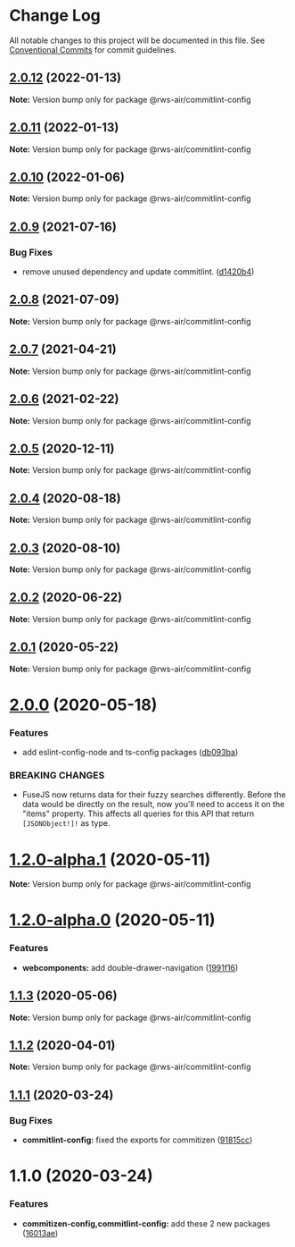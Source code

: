 # Change Log

All notable changes to this project will be documented in this file.
See [Conventional Commits](https://conventionalcommits.org) for commit guidelines.

## [2.0.12](https://github.com/RWS-NL/air-node-packages/compare/@rws-air/commitlint-config@2.0.11...@rws-air/commitlint-config@2.0.12) (2022-01-13)

**Note:** Version bump only for package @rws-air/commitlint-config





## [2.0.11](https://github.com/RWS-NL/air-node-packages/compare/@rws-air/commitlint-config@2.0.10...@rws-air/commitlint-config@2.0.11) (2022-01-13)

**Note:** Version bump only for package @rws-air/commitlint-config





## [2.0.10](https://github.com/RWS-NL/air-node-packages/compare/@rws-air/commitlint-config@2.0.9...@rws-air/commitlint-config@2.0.10) (2022-01-06)

**Note:** Version bump only for package @rws-air/commitlint-config





## [2.0.9](https://github.com/RWS-NL/air-node-packages/compare/@rws-air/commitlint-config@2.0.8...@rws-air/commitlint-config@2.0.9) (2021-07-16)


### Bug Fixes

* remove unused dependency and update commitlint. ([d1420b4](https://github.com/RWS-NL/air-node-packages/commit/d1420b4e74da1d077661ade258f805e2b1d835c1))





## [2.0.8](https://github.com/RWS-NL/air-node-packages/compare/@rws-air/commitlint-config@2.0.7...@rws-air/commitlint-config@2.0.8) (2021-07-09)

**Note:** Version bump only for package @rws-air/commitlint-config





## [2.0.7](https://github.com/RWS-NL/air-node-packages/compare/@rws-air/commitlint-config@2.0.6...@rws-air/commitlint-config@2.0.7) (2021-04-21)

**Note:** Version bump only for package @rws-air/commitlint-config





## [2.0.6](https://github.com/RWS-NL/air-node-packages/compare/@rws-air/commitlint-config@2.0.5...@rws-air/commitlint-config@2.0.6) (2021-02-22)

**Note:** Version bump only for package @rws-air/commitlint-config





## [2.0.5](https://github.com/RWS-NL/air-node-packages/compare/@rws-air/commitlint-config@2.0.4...@rws-air/commitlint-config@2.0.5) (2020-12-11)

**Note:** Version bump only for package @rws-air/commitlint-config





## [2.0.4](https://github.com/RWS-NL/air-node-packages/compare/@rws-air/commitlint-config@2.0.3...@rws-air/commitlint-config@2.0.4) (2020-08-18)

**Note:** Version bump only for package @rws-air/commitlint-config





## [2.0.3](https://github.com/RWS-NL/air-node-packages/compare/@rws-air/commitlint-config@2.0.2...@rws-air/commitlint-config@2.0.3) (2020-08-10)

**Note:** Version bump only for package @rws-air/commitlint-config





## [2.0.2](https://github.com/RWS-NL/air-node-packages/compare/@rws-air/commitlint-config@2.0.1...@rws-air/commitlint-config@2.0.2) (2020-06-22)

**Note:** Version bump only for package @rws-air/commitlint-config





## [2.0.1](https://github.com/RWS-NL/air-node-packages/compare/@rws-air/commitlint-config@2.0.0...@rws-air/commitlint-config@2.0.1) (2020-05-22)

**Note:** Version bump only for package @rws-air/commitlint-config





# [2.0.0](https://github.com/RWS-NL/air-node-packages/compare/@rws-air/commitlint-config@1.2.0-alpha.1...@rws-air/commitlint-config@2.0.0) (2020-05-18)


### Features

* add eslint-config-node and ts-config packages ([db093ba](https://github.com/RWS-NL/air-node-packages/commit/db093ba39bab3c6b97a689017b9a7f41d6422fde))


### BREAKING CHANGES

* FuseJS now returns data for their fuzzy searches
differently. Before the data would be directly on the result, now you'll
need to access it on the "items" property. This affects all queries for
this API that return `[JSONObject!]!` as type.





# [1.2.0-alpha.1](https://github.com/RWS-NL/air-node-packages/compare/@rws-air/commitlint-config@1.2.0-alpha.0...@rws-air/commitlint-config@1.2.0-alpha.1) (2020-05-11)

**Note:** Version bump only for package @rws-air/commitlint-config





# [1.2.0-alpha.0](https://github.com/RWS-NL/air-node-packages/compare/@rws-air/commitlint-config@1.1.3...@rws-air/commitlint-config@1.2.0-alpha.0) (2020-05-11)


### Features

* **webcomponents:** add double-drawer-navigation ([1991f16](https://github.com/RWS-NL/air-node-packages/commit/1991f163292b60cd5121d0e17e1c80cae32aecb1))





## [1.1.3](https://github.com/RWS-NL/air-node-packages/compare/@rws-air/commitlint-config@1.1.2...@rws-air/commitlint-config@1.1.3) (2020-05-06)

**Note:** Version bump only for package @rws-air/commitlint-config





## [1.1.2](https://github.com/RWS-NL/air-node-packages/compare/@rws-air/commitlint-config@1.1.1...@rws-air/commitlint-config@1.1.2) (2020-04-01)

**Note:** Version bump only for package @rws-air/commitlint-config

## [1.1.1](https://github.com/RWS-NL/air-node-packages/compare/@rws-air/commitlint-config@1.1.0...@rws-air/commitlint-config@1.1.1) (2020-03-24)

### Bug Fixes

- **commitlint-config:** fixed the exports for commitizen ([91815cc](https://github.com/RWS-NL/air-node-packages/commit/91815ccd05f0a786ce51ec13b866aa5e97108cb8))

# 1.1.0 (2020-03-24)

### Features

- **commitizen-config,commitlint-config:** add these 2 new packages ([16013ae](https://github.com/RWS-NL/air-node-packages/commit/16013aefedc5a20c5a0fa0a77ca11ce232b980ad))
